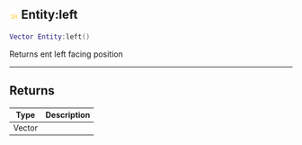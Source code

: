 ## ![shared](.gitbook/assets/shared.png) Entity:left


```lua
Vector Entity:left()
```

Returns ent left facing position



------
## Returns

| Type | Description |
| ---- | ----------: |
| Vector |  |

